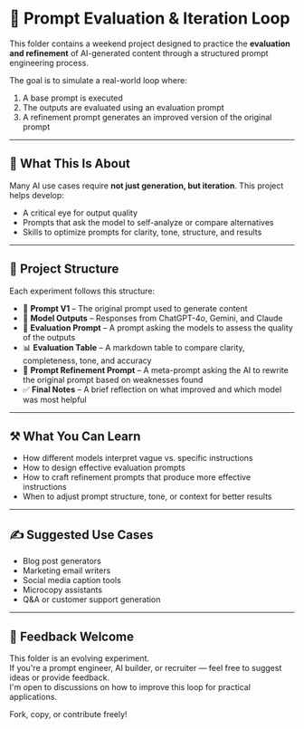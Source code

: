 # 🔁 Prompt Evaluation & Iteration Loop

This folder contains a weekend project designed to practice the **evaluation and refinement** of AI-generated content through a structured prompt engineering process.

The goal is to simulate a real-world loop where:
1. A base prompt is executed
2. The outputs are evaluated using an evaluation prompt
3. A refinement prompt generates an improved version of the original prompt

---

## 🧠 What This Is About

Many AI use cases require **not just generation, but iteration**. This project helps develop:
- A critical eye for output quality
- Prompts that ask the model to self-analyze or compare alternatives
- Skills to optimize prompts for clarity, tone, structure, and results

---

## 🧪 Project Structure

Each experiment follows this structure:
- 🎯 **Prompt V1** – The original prompt used to generate content
- 🤖 **Model Outputs** – Responses from ChatGPT-4o, Gemini, and Claude
- 📝 **Evaluation Prompt** – A prompt asking the models to assess the quality of the outputs
- 📊 **Evaluation Table** – A markdown table to compare clarity, completeness, tone, and accuracy
- 🔄 **Prompt Refinement Prompt** – A meta-prompt asking the AI to rewrite the original prompt based on weaknesses found
- ✅ **Final Notes** – A brief reflection on what improved and which model was most helpful

---

## ⚒️ What You Can Learn

- How different models interpret vague vs. specific instructions
- How to design effective evaluation prompts
- How to craft refinement prompts that produce more effective instructions
- When to adjust prompt structure, tone, or context for better results

---

## ✍️ Suggested Use Cases

- Blog post generators  
- Marketing email writers  
- Social media caption tools  
- Microcopy assistants  
- Q&A or customer support generation

---

## 🤝 Feedback Welcome

This folder is an evolving experiment.  
If you're a prompt engineer, AI builder, or recruiter — feel free to suggest ideas or provide feedback.  
I'm open to discussions on how to improve this loop for practical applications.

Fork, copy, or contribute freely!
